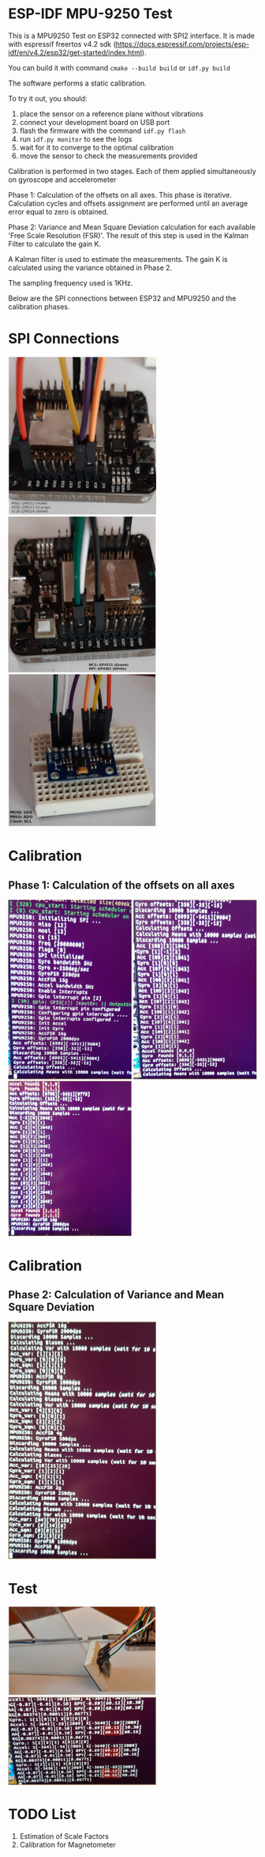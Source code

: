 ESP-IDF MPU-9250 Test
=====================

This is a MPU9250 Test on ESP32 connected with SPI2 interface.
It is made with espressif freertos v4.2 sdk (https://docs.espressif.com/projects/esp-idf/en/v4.2/esp32/get-started/index.html).

You can build it with command <code>cmake --build build</code> or  <code>idf.py build</code>

The software performs a static calibration. 

To try it out, you should:
1) place the sensor on a reference plane without vibrations
2) connect your development board on USB port
3) flash the firmware with the command <code>idf.py flash</code>
4) run <code>idf.py monitor</code> to see the logs
5) wait for it to converge to the optimal calibration
6) move the sensor to check the measurements provided



Calibration is performed in two stages. Each of them applied simultaneously on gyroscope and accelerometer

Phase 1: Calculation of the offsets on all axes. This phase is iterative. Calculation cycles and offsets assignment are performed until an average error equal to zero is obtained.

Phase 2: Variance and Mean Square Deviation calculation for each available 'Free Scale Resolution (FSR)'. The result of this step is used in the Kalman Filter to calculate the gain K.

A Kalman filter is used to estimate the measurements. The gain K is calculated using the variance obtained in Phase 2.

The sampling frequency used is 1KHz.

Below are the SPI connections between ESP32 and MPU9250 and the calibration phases.
<h1>SPI Connections</h1>
<p align="left">
  <img src="https://github.com/MyFreertosLab/my_mpu9250_test/blob/master/images/esp32ToImu-Miso-Mosi-Sclk.jpg" width="300" title="hover text">
  <img src="https://github.com/MyFreertosLab/my_mpu9250_test/blob/master/images/esp32ToImu-Ncs-Int.jpg" width="300" title="hover text">
  <img src="https://github.com/MyFreertosLab/my_mpu9250_test/blob/master/images/imuToEsp32.jpg" width="300" title="hover text">
</p>

<h1>Calibration</h1>
<h2>Phase 1: Calculation of the offsets on all axes</h2>
<p align="left">
  <img src="https://github.com/MyFreertosLab/my_mpu9250_test/blob/master/images/convergence-start.jpg" width="250" title="Start with command: 'idf.py monitor'">
  <img src="https://github.com/MyFreertosLab/my_mpu9250_test/blob/master/images/convergence-1.jpg" width="250" title="Offset Calc Cycles">
  <img src="https://github.com/MyFreertosLab/my_mpu9250_test/blob/master/images/convergence-2.jpg" width="250" title="Convergence OK">
</p>

<h1>Calibration</h1>
<h2>Phase 2: Calculation of Variance and Mean Square Deviation</h2>
<p align="left">
  <img src="https://github.com/MyFreertosLab/my_mpu9250_test/blob/master/images/biases-for-each-FSR.jpg" width="300" title="Variance and Mean Square Deviation calculation">
</p>

<h1>Test</h1>
<p align="left">
  <img src="https://github.com/MyFreertosLab/my_mpu9250_test/blob/master/images/test-1.jpg" width="300" title="MPU9250 positioned with an exact 60 degree inclination">
  <img src="https://github.com/MyFreertosLab/my_mpu9250_test/blob/master/images/test-2.jpg" width="300" title="Misurements">
</p>

<h1>TODO List</h1>

1) Estimation of Scale Factors 
2) Calibration for Magnetometer
